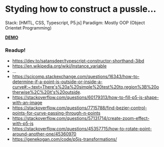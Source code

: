 # Styding how to construct a pussle...

Stack: [HMTL, CSS, Typescript, P5.js]
Paradigm: Mostly OOP (Object Orientet Programming)

**[DEMO](https://p5-puzzle.netlify.app)**

### Readup!
* https://dev.to/satansdeer/typescript-constructor-shorthand-3ibd
* https://en.wikipedia.org/wiki/Instance_variable
* ...
* https://scicomp.stackexchange.com/questions/16343/how-to-determine-if-a-point-is-outside-or-inside-a-curve#:~:text=There's%20a%20simple%20test%20to,region%3B%20otherwise%2C%20it's%20outside.
* https://stackoverflow.com/questions/60179313/how-to-fill-p5-js-shape-with-an-image
* https://stackoverflow.com/questions/7715788/find-bezier-control-points-for-curve-passing-through-n-points
* https://stackoverflow.com/questions/57131714/create-zoom-effect-with-p5-js
* https://stackoverflow.com/questions/45357715/how-to-rotate-point-around-another-one/45360970
* https://genekogan.com/code/p5js-transformations/
